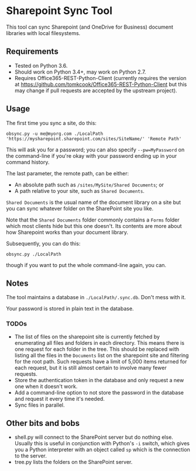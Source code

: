 # Sharepoint Sync Tool

This tool can sync Sharepoint (and OneDrive for Business) document libraries
with local filesystems.

## Requirements
- Tested on Python 3.6.
- Should work on Python 3.4+, may work on Python 2.7.
- Requires Office365-REST-Python-Client (currently requires the version at https://github.com/tomkcook/Office365-REST-Python-Client but this may change if pull requests are accepted by the upstream project).

## Usage

The first time you sync a site, do this:

    obsync.py -u me@myorg.com ./LocalPath 'https://mysharepoint.sharepoint.com/sites/SiteName/' 'Remote Path'

This will ask you for a password; you can also specify `--pw=MyPassword` on the
command-line if you're okay with your password ending up in your command
history.

The last parameter, the remote path, can be either:

- An absolute path such as `/sites/MySite/Shared Documents`; or
- A path relative to your site, such as `Shared Documents`.

`Shared Documents` is the usual name of the document library on a site but you
can sync whatever folder on the SharePoint site you like.

Note that the `Shared Documents` folder commonly contains a `Forms` folder which
most clients hide but this one doesn't.  Its contents are more about how
Sharepoint works than your document library.

Subsequently, you can do this:

    obsync.py ./LocalPath

though if you want to put the whole command-line again, you can.

## Notes

The tool maintains a database in `./LocalPath/.sync.db`.  Don't mess with it.

Your password is stored in plain text in the database.

### TODOs

 - The list of files on the sharepoint site is currently fetched by enumerating
   all files and folders in each directory.  This means there is one request
   for each folder in the tree.  This should be replaced with listing all the
   files in the `Documents` list on the sharepoint site and filtering for the
   root path.  Such requests have a limit of 5,000 items returned for each
   request, but it is still almost certain to involve many fewer requests.
 - Store the authentication token in the database and only request a new one
   when it doesn't work.
 - Add a command-line option to not store the password in the database and
   request it every time it's needed.
 - Sync files in parallel.

## Other bits and bobs

 - shell.py will connect to the SharePoint server but do nothing else.  Usually
   this is useful in conjunction with Python's `-i` switch, which gives you a
   Python interpreter with an object called `sp` which is the connection to
   the server.
 - tree.py lists the folders on the SharePoint server.
